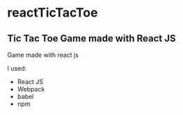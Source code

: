 # reactTicTacToe
## Tic Tac Toe Game made with React JS

Game made with react js

I used: 

- React JS
- Webpack
- babel
- npm 

